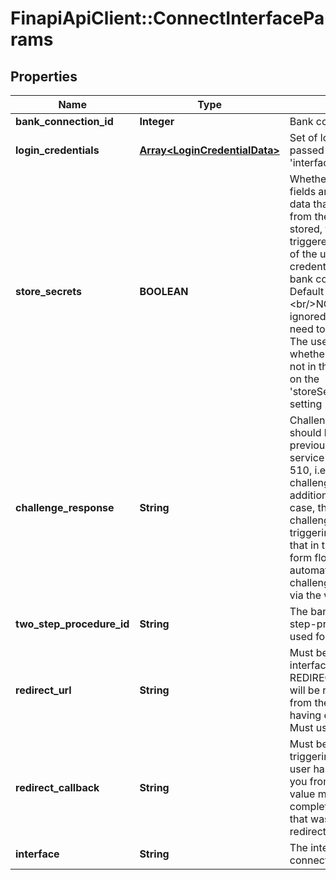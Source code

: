 # FinapiApiClient::ConnectInterfaceParams

## Properties
Name | Type | Description | Notes
------------ | ------------- | ------------- | -------------
**bank_connection_id** | **Integer** | Bank connection identifier | 
**login_credentials** | [**Array&lt;LoginCredentialData&gt;**](LoginCredentialData.md) | Set of login credentials. Must be passed in combination with the &#39;interface&#39; field. | [optional] 
**store_secrets** | **BOOLEAN** | Whether to store the secret login fields and/or other authorization data that finAPI might receive from the bank. If the data is stored, then updates can be triggered without the involvement of the users, as long as the credentials remain valid and the bank consent has not expired. Default value is false.&lt;br/&gt;&lt;br/&gt;NOTES:&lt;br/&gt; - this field is ignored in case when the user will need to use finAPI&#39;s web form. The user will be able to decide whether to store the secrets or not in the web form, depending on the &#39;storeSecretsAvailableInWebForm&#39; setting (see Client Configuration). | [optional] [default to false]
**challenge_response** | **String** | Challenge response. This field should be set only when the previous attempt of calling the service failed with HTTP code 510, i.e. the bank sent a challenge for the user for an additional authentication. In this case, this field must contain the challenge response when re-triggering the service call. Note that in the context of finAPI&#39;s web form flow, finAPI will automatically deal with getting the challenge response from the user via the web form. | [optional] 
**two_step_procedure_id** | **String** | The bank-given ID of the two-step-procedure that should be used for connecting the interface. | [optional] 
**redirect_url** | **String** | Must be passed when the used interface has the property REDIRECT_APPROACH. The user will be redirected to the given URL from the bank&#39;s website after having entered his credentials. Must use HTTPS protocol. | [optional] 
**redirect_callback** | **String** | Must be passed when re-triggering the service AFTER the user has been redirected back to you from the bank&#39;s website. The value must consist of the complete query parameter list that was contained in the received redirect. | [optional] 
**interface** | **String** | The interface to use for connecting with the bank. | [optional] 



